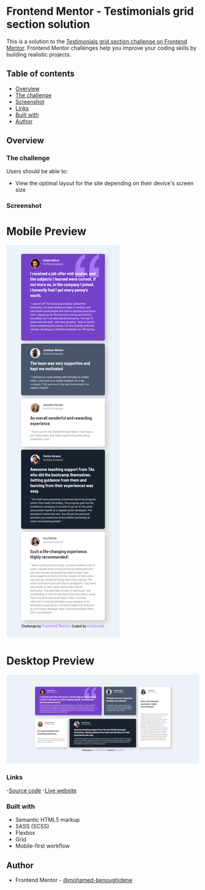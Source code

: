 # Frontend Mentor - Testimonials grid section solution

This is a solution to the [Testimonials grid section challenge on Frontend Mentor](https://www.frontendmentor.io/challenges/testimonials-grid-section-Nnw6J7Un7). Frontend Mentor challenges help you improve your coding skills by building realistic projects.

## Table of contents

- [Overview](#overview)
- [The challenge](#the-challenge)
- [Screenshot](#screenshot)
- [Links](#links)
- [Built with](#built-with)
- [Author](#author)

## Overview

### The challenge

Users should be able to:

- View the optimal layout for the site depending on their device's screen size

### Screenshot

# Mobile Preview

![screenshot](/images/screenshot-mobile.png)

# Desktop Preview

![screenshot](/images/screenshot-desktop.png)

### Links

-[Source code](https://github.com/romila2003/Testimonials-grid-section) 
-[Live website](https://elegant-gelato-536a23.netlify.app)

### Built with

- Semantic HTML5 markup
- SASS (SCSS)
- Flexbox
- Grid
- Mobile-first workflow

## Author

- Frontend Mentor - [@mohamed-benoughidene](https://www.frontendmentor.io/profile/mohamed-benoughidene)
